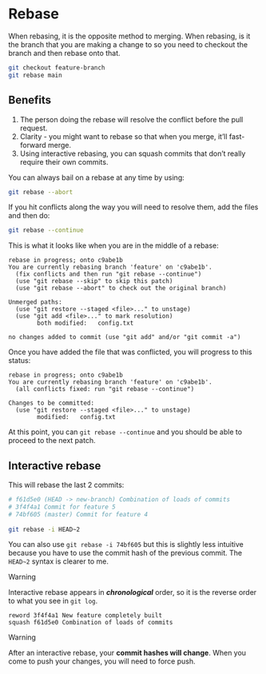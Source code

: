 # Rebase

When rebasing, it is the opposite method to merging. When rebasing, is it the branch that you are making a change to so you need to checkout the branch and then rebase onto that.

```bash
git checkout feature-branch  
git rebase main
``` 

## Benefits

1. The person doing the rebase will resolve the conflict before the pull request.
2. Clarity - you might want to rebase so that when you merge, it’ll fast-forward merge.
3. Using interactive rebasing, you can squash commits that don’t really require their own commits.  

You can always bail on a rebase at any time by using:

```bash
git rebase --abort
``` 

If you hit conflicts along the way you will need to resolve them, add the files and then do:

```bash
git rebase --continue
```  

This is what it looks like when you are in the middle of a rebase:

```
rebase in progress; onto c9abe1b  
You are currently rebasing branch 'feature' on 'c9abe1b'.  
  (fix conflicts and then run "git rebase --continue")  
  (use "git rebase --skip" to skip this patch)  
  (use "git rebase --abort" to check out the original branch)  
  
Unmerged paths:  
  (use "git restore --staged <file>..." to unstage)  
  (use "git add <file>..." to mark resolution)  
        both modified:   config.txt  
  
no changes added to commit (use "git add" and/or "git commit -a")
```

Once you have added the file that was conflicted, you will progress to this status:

```
rebase in progress; onto c9abe1b  
You are currently rebasing branch 'feature' on 'c9abe1b'.  
  (all conflicts fixed: run "git rebase --continue")  
  
Changes to be committed:  
  (use "git restore --staged <file>..." to unstage)  
        modified:   config.txt
```

At this point, you can `git rebase --continue` and you should be able to proceed to the next patch.

## Interactive rebase

This will rebase the last 2 commits:

```bash
# f61d5e0 (HEAD -> new-branch) Combination of loads of commits  
# 3f4f4a1 Commit for feature 5  
# 74bf605 (master) Commit for feature 4  
  
git rebase -i HEAD~2
```

You can also use `git rebase -i 74bf605` but this is slightly less intuitive because you have to use the commit hash of the previous commit. The `HEAD~2` syntax is clearer to me.

> [!warning]
> Interactive rebase appears in ***chronological*** order, so it is the reverse order to what you see in `git log`.

```
reword 3f4f4a1 New feature completely built
squash f61d5e0 Combination of loads of commits
```

> [!warning]
> After an interactive rebase, your **commit hashes will change**. When you come to push your changes, you will need to force push.
